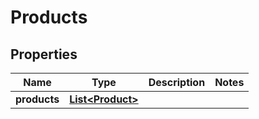 # Products

## Properties

 Name         | Type                                  | Description | Notes 
--------------|---------------------------------------|-------------|-------
 **products** | [**List&lt;Product&gt;**](Product.md) |             | 



